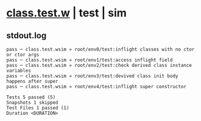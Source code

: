 # [class.test.w](../../../../../examples/tests/valid/class.test.w) | test | sim

## stdout.log
```log
pass ─ class.test.wsim » root/env0/test:inflight classes with no ctor or ctor args 
pass ─ class.test.wsim » root/env1/test:access inflight field                      
pass ─ class.test.wsim » root/env2/test:check derived class instance variables     
pass ─ class.test.wsim » root/env3/test:devived class init body happens after super
pass ─ class.test.wsim » root/env4/test:inflight super constructor                 

Tests 5 passed (5)
Snapshots 1 skipped
Test Files 1 passed (1)
Duration <DURATION>
```

